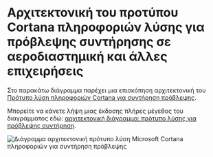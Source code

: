 <properties
    pageTitle="Αρχιτεκτονική της πρόβλεψης συντήρησης | Microsoft Azure"
    description="Διάγραμμα αρχιτεκτονική του προτύπου Microsoft Cortana πληροφοριών λύσης για πρόβλεψης συντήρησης σε αεροδιαστημική, βοηθητικά προγράμματα, μεταφορών"
    services="cortana-analytics"
    documentationCenter=""
    authors="garyericson"
    manager="jhubbard"
    editor="cgronlun"/>

<tags
    ms.service="cortana-analytics"
    ms.workload="data-services"
    ms.tgt_pltfrm="na"
    ms.devlang="na"
    ms.topic="article"
    ms.date="08/19/2016"
    ms.author="garye" />

# <a name="architecture-of-the-cortana-intelligence-solution-template-for-predictive-maintenance-in-aerospace-and-other-businesses"></a>Αρχιτεκτονική του προτύπου Cortana πληροφοριών λύσης για πρόβλεψης συντήρησης σε αεροδιαστημική και άλλες επιχειρήσεις

Στο παρακάτω διάγραμμα παρέχει μια επισκόπηση αρχιτεκτονική του [Πρότυπο λύση πληροφοριών Cortana για συντήρηση πρόβλεψης](https://gallery.cortanaanalytics.com/SolutionTemplate/Predictive-Maintenance-for-Aerospace-1).

Μπορείτε να κάνετε λήψη μιας έκδοσης πλήρες μέγεθος του διαγράμματος εδώ: [αρχιτεκτονική διάγραμμα: πρότυπο λύσης για πρόβλεψης συντήρηση](http://download.microsoft.com/download/1/9/B/19B815F0-D1B0-4F67-AED3-A40544225FD1/ca-topologies-maintenance-prediction.png).

![Διάγραμμα αρχιτεκτονική πρότυπο λύση Microsoft Cortana πληροφοριών για συντήρηση πρόβλεψης][image]

[image]: ./media/cortana-analytics-architecture-predictive-maintenance/ca-topologies-maintenance-prediction.png

